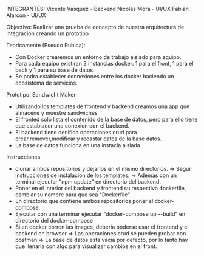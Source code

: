 INTEGRANTES:
Vicente Vásquez	- Backend
Nicolás Mora - UI/UX
Fabian Alarcon - UI/UX

Objectivo: 
Realizar una prueba de concepto de nuestra arquitectura de integracion creando un prototipo

Teoricamente (Pseudo Rubica):
- Con Docker crearemos un entorno de trabajo aislado para equipo.
- Para cada equipo existiran 3 instancias docker: 1 para el front, 1 para el back y 1 para su base de datos.
- Se podra establecer connexiones entre los docker haciendo un ecosistema de servicios.

Prototipo: Sandwicht Maker
- Utilizando los templates de frontend y backend creamos una app que almacene y muestre sandwiches
- El fronted solo lista el contenido de la base de datos, pero para ello tiene que establacer una conexion con el backend.
- El backend tiene denifida operaciones crud para crear,remover,modificar y recastar datos de la base datos.
- La base de datos funciona en una instacia aislada.

Instrucciones
- clonar ambos repositorios y dejarlos en el mismo directorios.
  => Seguir instrucciones de instalacion de los templates.
  => Ademas con un terminal ejecutar "npm update" en directorio del backend.
- Poner en el interior del backend y frontend su respectivo dockerfile, cambiar su nombre para que sea "Dockerfile"
- En directorio que contiene ambos repositorios poner el docker-compose.
- Ejecutar con una terminar ejecutar "docker-compose up --build" en directorio del docker-compose
- Si en docker corren las images, deberia poderse usar el frontend y el backend en browser
  => Las operaciones crud se pueden probar con postman
  => La base de datos esta vacia por defecto, por lo tanto hay que llenarla con algo para visualizar cambios en el front.
